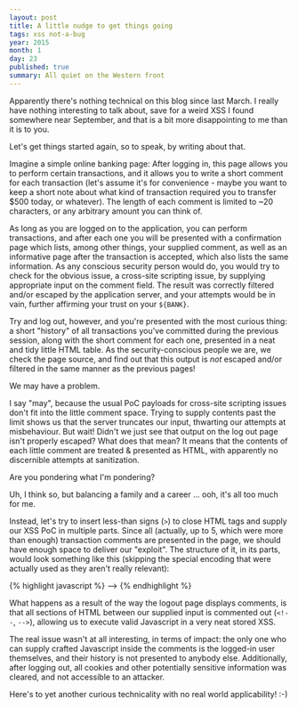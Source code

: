 ```yaml
---
layout: post
title: A little nudge to get things going
tags: xss not-a-bug
year: 2015
month: 1
day: 23
published: true
summary: All quiet on the Western front
---
```

Apparently there's nothing technical on this blog since last March. I really have
nothing interesting to talk about, save for a weird XSS I found somewhere near September,
and that is a bit more disappointing to me than it is to you.

Let's get things started again, so to speak, by writing about that.

Imagine a simple online banking page: After logging in, this page allows you to perform
certain transactions, and it allows you to write a short comment for each transaction
(let's assume it's for convenience - maybe you want to keep a short note about what kind
of transaction required you to transfer $500 today, or whatever). The length of each
comment is limited to ~20 characters, or any arbitrary amount you can think of.

As long as you are logged on to the application, you can perform transactions, and after
each one you will be presented with a confirmation page which lists, among other things,
your supplied comment, as well as an informative page after the transaction is accepted,
which also lists the same information. As any conscious security person would do, you
would try to check for the obvious issue, a cross-site scripting issue, by supplying
appropriate input on the comment field. The result was correctly filtered and/or escaped
by the application server, and your attempts would be in vain, further affirming your
trust on your `${BANK}`.

Try and log out, however, and you're presented with the most curious thing: a short
"history" of all transactions you've committed during the previous session, along with the
short comment for each one, presented in a neat and tidy little HTML table. As the
security-conscious people we are, we check the page source, and find out that this output
is _not_ escaped and/or filtered in the same manner as the previous pages!

We may have a problem.

I say "may", because the usual PoC payloads for cross-site scripting issues don't fit into
the little comment space. Trying to supply contents past the limit shows us that the
server truncates our input, thwarting our attempts at misbehaviour. But wait! Didn't we
just see that output on the log out page isn't properly escaped? What does that mean? It
means that the contents of each little comment are treated & presented as HTML, with
apparently no discernible attempts at sanitization.

Are you pondering what I'm pondering?

Uh, I think so, but balancing a family and a career ... ooh, it's all too much for me.

Instead, let's try to insert less-than signs (`>`) to close HTML tags and supply our XSS
PoC in multiple parts. Since all (actually, up to 5, which were more than enough)
transaction comments are presented in the page, we should have enough space to deliver our
"exploit". The structure of it, in its parts, would look something like this (skipping the
special encoding that were actually used as they aren't really relevant):

{% highlight javascript %}
--><script>alert(<!--
-->document.cooki<!--
-->e);</script>
{% endhighlight %}

What happens as a result of the way the logout page displays comments, is that all
sections of HTML between our supplied input is commented out (`<!--`, `-->`), allowing us
to execute valid Javascript in a very neat stored XSS.

The real issue wasn't at all interesting, in terms of impact: the only one who can supply
crafted Javascript inside the comments is the logged-in user themselves, and their history
is not presented to anybody else. Additionally, after logging out, all cookies and other
potentially sensitive information was cleared, and not accessible to an attacker.

Here's to yet another curious technicality with no real world applicability! :-)
